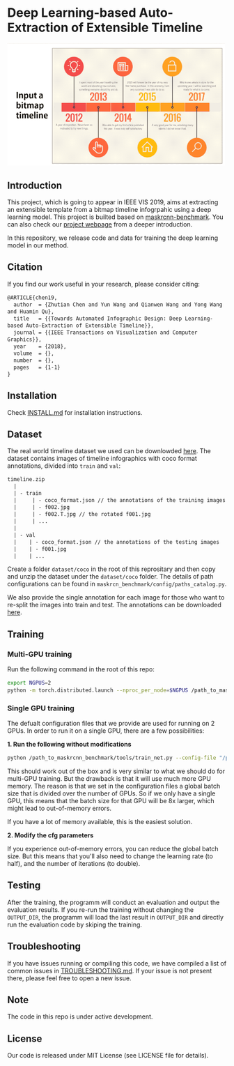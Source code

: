 # Deep Learning-based Auto-Extraction of Extensible Timeline


<img src="./demo/intro_full.gif" width="500">

## Introduction
This project, which is going to appear in IEEE VIS 2019, aims at extracting an extensible template from a bitmap timeline infogrpahic using a deep learning model. 
This project is builted based on [maskrcnn-benchmark](https://github.com/facebookresearch/maskrcnn-benchmark).
You can also check our [project webpage](https://chenzhutian.org/auto-infog-timeline/) from a deeper introduction.

In this repository, we release code and data for training the deep learning model
in our method.

## Citation
If you find our work useful in your research, please consider citing:
```
@ARTICLE{chen19, 
  author  = {Zhutian Chen and Yun Wang and Qianwen Wang and Yong Wang and Huamin Qu},
  title   = {{Towards Automated Infographic Design: Deep Learning-based Auto-Extraction of Extensible Timeline}},
  journal = {{IEEE Transactions on Visualization and Computer Graphics}},
  year    = {2018}, 
  volume  = {}, 
  number  = {}, 
  pages   = {1-1}
}
```

## Installation

Check [INSTALL.md](INSTALL.md) for installation instructions.

## Dataset
The real world timeline dataset we used can be downlowded [here](https://hkustconnect-my.sharepoint.com/:u:/g/personal/zchenbn_connect_ust_hk/ERa04v7ULwlJpvn_0YRRtHsBF7QFBp77t_7caxb8QR2QVg?e=ZKfomX).
The dataset contains images of timeline infographics with coco format annotations, 
divided into `train` and `val`:
```
timeline.zip
  |
  | - train
  |     | - coco_format.json // the annotations of the training images
  |     | - f002.jpg
  |     | - f002.T.jpg // the rotated f001.jpg
  |     | ...
  |
  | - val
  |    | - coco_format.json // the annotations of the testing images
  |    | - f001.jpg
  |    | ...
```
Create a folder `dataset/coco` in the root of this reprositary and 
then copy and unzip the dataset under the `dataset/coco` folder.
The details of path configurations can be found in `maskrcn_benchmark/config/paths_catalog.py`.

We also provide the single annotation for each image for those who want to re-split
the images into train and test. The annotations can be downloaded [here](https://hkustconnect-my.sharepoint.com/:u:/g/personal/zchenbn_connect_ust_hk/ESmSvxTW2cFJuV1vc5Z7H9UB9tgb1rQtttYYVSWj1b0kcg?e=MVFt3g).

## Training

### Multi-GPU training

Run the following command in the root of this repo:
```bash
export NGPUS=2
python -m torch.distributed.launch --nproc_per_node=$NGPUS /path_to_maskrcnn_benchmark/tools/train_net.py --config-file "path/to/config/file.yaml"
```

### Single GPU training

The defualt configuration files that we provide are used for running on 2 GPUs.
In order to run it on a single GPU, there are a few possibilities:

**1. Run the following without modifications**
```bash
python /path_to_maskrcnn_benchmark/tools/train_net.py --config-file "/path/to/config/file.yaml"
```
This should work out of the box and is very similar to what we should do for multi-GPU training.
But the drawback is that it will use much more GPU memory. The reason is that we set in the
configuration files a global batch size that is divided over the number of GPUs. So if we only
have a single GPU, this means that the batch size for that GPU will be 8x larger, which might lead
to out-of-memory errors.

If you have a lot of memory available, this is the easiest solution.

**2. Modify the cfg parameters**

If you experience out-of-memory errors, you can reduce the global batch size. But this means that
you'll also need to change the learning rate (to half), 
and the number of iterations (to double).

## Testing
After the training, the programm will conduct an evaluation and output the evaluation results. If you re-run the training without changing the `OUTPUT_DIR`,
the programm will load the last result in `OUTPUT_DIR` and directly run the evaluation code by skiping the training.

## Troubleshooting
If you have issues running or compiling this code, we have compiled a list of common issues in
[TROUBLESHOOTING.md](TROUBLESHOOTING.md). If your issue is not present there, please feel
free to open a new issue.

## Note
The code in this repo is under active development.

## License
Our code is released under MIT License (see LICENSE file for details).